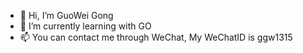 - 👋 Hi, I’m GuoWei Gong
- 🌱 I’m currently learning with GO
- 📫 You can contact me through WeChat, My WeChatID is ggw1315

